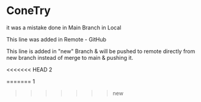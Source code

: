 # ConeTry
it was a mistake done in Main Branch in Local

This line was added in Remote - GitHub

This line is added in "new" Branch & will be pushed to remote directly from new branch instead of merge to main & pushing it.

<<<<<<< HEAD
2

=======
1
>>>>>>> new
